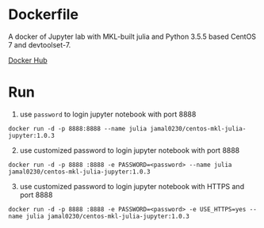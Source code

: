 # Dockerfile

A docker of Jupyter lab with MKL-built julia and Python 3.5.5 based CentOS 7 and devtoolset-7.

[Docker Hub](https://hub.docker.com/r/jamal0230/centos-mkl-julia-jupyter/)

# Run
1. use `password` to login jupyter notebook with port 8888
```
docker run -d -p 8888:8888 --name julia jamal0230/centos-mkl-julia-jupyter:1.0.3
```

2. use customized password to login jupyter notebook with port 8888
```
docker run -d -p 8888 :8888 -e PASSWORD=<password> --name julia jamal0230/centos-mkl-julia-jupyter:1.0.3
```

3. use customized password to login jupyter notebook with HTTPS and port 8888 
```
docker run -d -p 8888 :8888 -e PASSWORD=<password> -e USE_HTTPS=yes --name julia jamal0230/centos-mkl-julia-jupyter:1.0.3
```

